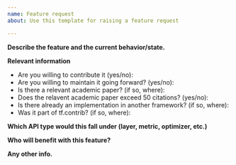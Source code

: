 ```yaml
---
name: Feature request
about: Use this template for raising a feature request

---
```


**Describe the feature and the current behavior/state.**

**Relevant information**
- Are you willing to contribute it (yes/no):
- Are you willing to maintain it going forward? (yes/no):
- Is there a relevant academic paper? (if so, where):
- Does the relavent academic paper exceed 50 citations? (yes/no):
- Is there already an implementation in another framework? (if so, where):
- Was it part of tf.contrib? (if so, where):

**Which API type would this fall under (layer, metric, optimizer, etc.)**

**Who will benefit with this feature?**

**Any other info.**
